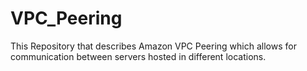 # VPC_Peering
This Repository that describes Amazon VPC Peering which allows for communication between servers hosted in different locations.
